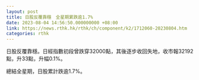 ```yaml
---
layout: post
title: 日股反覆靠穩　全星期累跌逾1.7%
date: 2023-08-04 14:56:50.000000000 +08:00
link: https://news.rthk.hk/rthk/ch/component/k2/1712060-20230804.htm
categories: rthk
---
```


日股反覆靠穩。日經指數初段曾跌穿32000點，其後逐步收回失地，收市報32192點，升33點，升幅0.1%。

總結全星期，日股累計跌逾1.7%。
